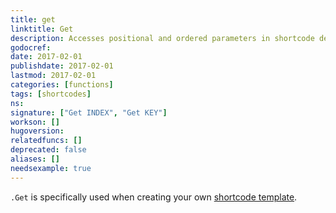 ```yaml
---
title: get
linktitle: Get
description: Accesses positional and ordered parameters in shortcode declaration.
godocref:
date: 2017-02-01
publishdate: 2017-02-01
lastmod: 2017-02-01
categories: [functions]
tags: [shortcodes]
ns:
signature: ["Get INDEX", "Get KEY"]
workson: []
hugoversion:
relatedfuncs: []
deprecated: false
aliases: []
needsexample: true
---
```



`.Get` is specifically used when creating your own [shortcode template][sc].




[sc]: /templates/shortcode-templates/




